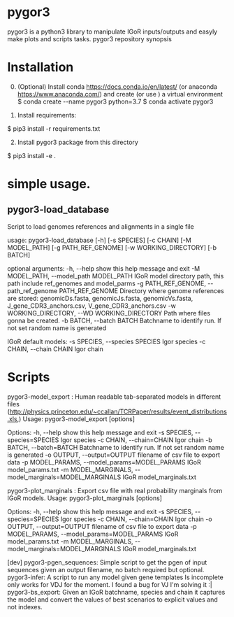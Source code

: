 # pygor3
pygor3 is a python3 library to manipulate IGoR inputs/outputs and easyly make plots and scripts tasks.
pygor3 repository
synopsis

# Installation
0. (Optional) Install conda https://docs.conda.io/en/latest/ (or anaconda https://www.anaconda.com/) and create (or use ) a virtual environment
  $ conda create --name pygor3 python=3.7
  $ conda activate pygor3

1. Install requirements:

$ pip3 install -r requirements.txt

2. Install pygor3 package from this directory

$ pip3 install -e .

# simple usage.
## pygor3-load_database 

Script to load genomes references and alignments in a single file

usage: pygor3-load_database [-h] [-s SPECIES] [-c CHAIN] [-M MODEL_PATH]
                            [-g PATH_REF_GENOME] [-w WORKING_DIRECTORY]
                            [-b BATCH]

optional arguments:
  -h, --help            show this help message and exit
  -M MODEL_PATH, --model_path MODEL_PATH
                        IGoR model directory path, this path include
                        ref_genomes and model_parms
  -g PATH_REF_GENOME, --path_ref_genome PATH_REF_GENOME
                        Directory where genome references are stored:
                        genomicDs.fasta, genomicJs.fasta, genomicVs.fasta,
                        J_gene_CDR3_anchors.csv, V_gene_CDR3_anchors.csv
  -w WORKING_DIRECTORY, --WD WORKING_DIRECTORY
                        Path where files gonna be created.
  -b BATCH, --batch BATCH
                        Batchname to identify run. If not set random name is
                        generated

IGoR default models:
  -s SPECIES, --species SPECIES
                        Igor species
  -c CHAIN, --chain CHAIN
                        Igor chain


# Scripts
pygor3-model_export : Human readable tab-separated models in different files (http://physics.princeton.edu/~ccallan/TCRPaper/results/event_distributions.xls,) 
Usage: pygor3-model_export [options]

Options:
  -h, --help            show this help message and exit
  -s SPECIES, --species=SPECIES
                        Igor species
  -c CHAIN, --chain=CHAIN
                        Igor chain
  -b BATCH, --batch=BATCH
                        Batchname to identify run. If not set random name is
                        generated
  -o OUTPUT, --output=OUTPUT
                        filename of csv file to export data
  -p MODEL_PARAMS, --model_params=MODEL_PARAMS
                        IGoR model_params.txt
  -m MODEL_MARGINALS, --model_marginals=MODEL_MARGINALS
                        IGoR model_marginals.txt


pygor3-plot_marginals : Export csv file with real probability marginals from IGoR models.
Usage: pygor3-plot_marginals [options]

Options:
  -h, --help            show this help message and exit
  -s SPECIES, --species=SPECIES
                        Igor species
  -c CHAIN, --chain=CHAIN
                        Igor chain
  -o OUTPUT, --output=OUTPUT
                        filename of csv file to export data
  -p MODEL_PARAMS, --model_params=MODEL_PARAMS
                        IGoR model_params.txt
  -m MODEL_MARGINALS, --model_marginals=MODEL_MARGINALS
                        IGoR model_marginals.txt



[dev]
pygor3-pgen_sequences: Simple script to get the pgen of input sequences given an output filename, no batch required but optional.
pygor3-infer: A script to run any model given gene templates Is incomplete only works for VDJ for the moment. I found a bug for VJ I'm solving it :|
pygor3-bs_export: Given an IGoR batchname, species and chain it captures the model and convert the values of best scenarios to explicit values and not indexes.

